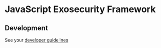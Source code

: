 # JavaScript Exosecurity Framework


## Development

See your [developer guidelines](CONTRIBUTING.md)
